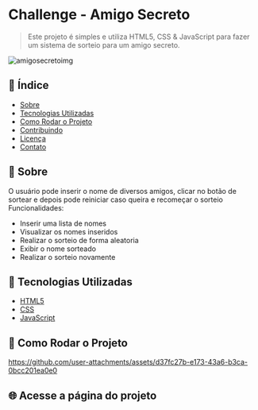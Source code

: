 # Challenge - Amigo Secreto
> Este projeto é simples e utiliza HTML5, CSS & JavaScript para fazer um sistema de sorteio para um amigo secreto.

![amigosecretoimg](https://github.com/user-attachments/assets/423cc48f-27d8-4ba0-9e2e-e1603b3d57cb)

## 📌 Índice
- [Sobre](#sobre)
- [Tecnologias Utilizadas](#tecnologias-utilizadas)
- [Como Rodar o Projeto](#como-rodar-o-projeto)
- [Contribuindo](#contribuindo)
- [Licença](#licença)
- [Contato](#contato)

## 📖 Sobre
O usuário pode inserir o nome de diversos amigos, clicar no botão de sortear e depois pode reiniciar caso queira e recomeçar o sorteio
Funcionalidades:
- Inserir uma lista de nomes
- Visualizar os nomes inseridos
- Realizar o sorteio de forma aleatoria
- Exibir o nome sorteado
- Realizar o sorteio novamente

## 🚀 Tecnologias Utilizadas
- [HTML5](https://developer.mozilla.org/pt-BR/docs/Web/HTML)
- [CSS](https://developer.mozilla.org/en-US/docs/Web/CSS)
- [JavaScript](https://developer.mozilla.org/pt-BR/docs/Web/JavaScript)

## 🎯 Como Rodar o Projeto
https://github.com/user-attachments/assets/d37fc27b-e173-43a6-b3ca-0bcc201ea0e0

## 🌐 Acesse a página do projeto
